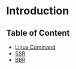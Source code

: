 # Introduction

## Table of Content

* [Linux Command](linux-command.md)
* [SSR](ssr.md)
* [BBR](bbr.md)

## 

## 



